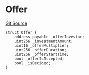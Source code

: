 # Offer

[Git Source](https://github.com/TruCol/Decentralised-Saas-Investment-Protocol/blob/261eef1ab2997c2de78fe153ea0697c80fbc509d/src/ReceiveCounterOffer.sol)

```solidity
struct Offer {
    address payable _offerInvestor;
    uint256 _investmentAmount;
    uint16 _offerMultiplier;
    uint256 _offerDuration;
    uint256 _offerStartTime;
    bool _offerIsAccepted;
    bool _isDecided;
}
```
